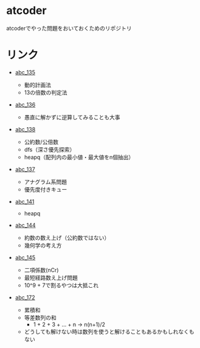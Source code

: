 # atcoder
atcoderでやった問題をおいておくためのリポジトリ

# リンク
- [abc_135](/beginner_contests/con_135/knowledge.md)
    - 動的計画法
    - 13の倍数の判定法

- [abc_136](/beginner_contests/con_136/knowledge.md)
    - 愚直に解かずに逆算してみることも大事

- [abc_138](/beginner_contests/con_138/knowledge.md)
    - 公約数/公倍数
    - dfs（深さ優先探索）
    - heapq（配列内の最小値・最大値をn個抽出）

- [abc_137](/beginner_contests/con_137/knowledge.md)
    - アナグラム系問題
    - 優先度付きキュー

- [abc_141](/beginner_contests/con_141/knowledge.md)
    - heapq

- [abc_144](/beginner_contests/abc144/knowledge.md)
    - 約数の数え上げ（公約数ではない）
    - 幾何学の考え方

- [abc_145](/beginner_contests/abc145/knowledge.md)
    - 二項係数(nCr)
    - 最短経路数え上げ問題
    - 10^9 + 7で割るやつは大抵これ

- [abc_172](/beginner_contests/abc172/knowledge.md)
    - 累積和
    - 等差数列の和
        - 1 + 2 + 3 + ... + n -> n(n+1)/2
    - どうしても解けない時は数列を使うと解けることもあるかもしれなくもない
